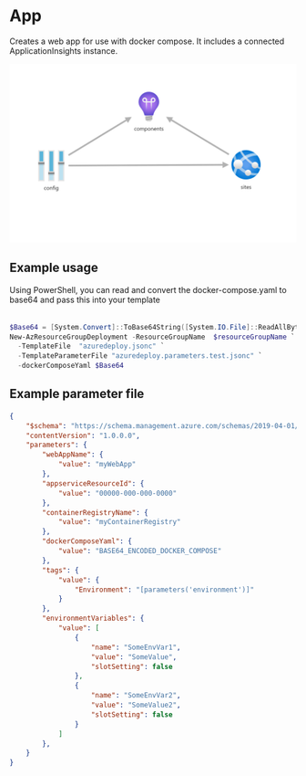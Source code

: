 # App

Creates a web app for use with docker compose. It includes a connected ApplicationInsights instance.

![Resource view](overview.png)


## Example usage

Using PowerShell, you can read and convert the docker-compose.yaml to base64 and pass this into your template

```powershell

$Base64 = [System.Convert]::ToBase64String([System.IO.File]::ReadAllBytes('.\docker-compose.yaml'));
New-AzResourceGroupDeployment -ResourceGroupName  $resourceGroupName `
  -TemplateFile  "azuredeploy.jsonc" `
  -TemplateParameterFile "azuredeploy.parameters.test.jsonc" `
  -dockerComposeYaml $Base64


```

## Example parameter file

``` json
{
    "$schema": "https://schema.management.azure.com/schemas/2019-04-01/deploymentParameters.json#",
    "contentVersion": "1.0.0.0",
    "parameters": {
        "webAppName": {
            "value": "myWebApp"
        },
        "appserviceResourceId": {
            "value": "00000-000-000-0000"
        },
        "containerRegistryName": {
            "value": "myContainerRegistry"
        },
        "dockerComposeYaml": {
            "value": "BASE64_ENCODED_DOCKER_COMPOSE"
        },
        "tags": {
            "value": {
                "Environment": "[parameters('environment')]"
            }
        },
        "environmentVariables": {
            "value": [
                {
                    "name": "SomeEnvVar1",
                    "value": "SomeValue",
                    "slotSetting": false
                },
                {
                    "name": "SomeEnvVar2",
                    "value": "SomeValue2",
                    "slotSetting": false
                }
            ]
        },
    }
}
```
